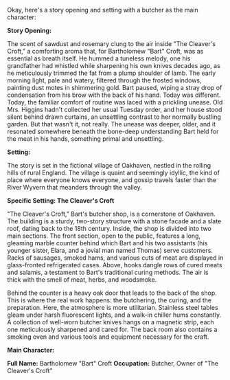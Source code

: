 Okay, here's a story opening and setting with a butcher as the main character:

**Story Opening:**

The scent of sawdust and rosemary clung to the air inside "The Cleaver's Croft," a comforting aroma that, for Bartholomew "Bart" Croft, was as essential as breath itself. He hummed a tuneless melody, one his grandfather had whistled while sharpening his own knives decades ago, as he meticulously trimmed the fat from a plump shoulder of lamb. The early morning light, pale and watery, filtered through the frosted windows, painting dust motes in shimmering gold. Bart paused, wiping a stray drop of condensation from his brow with the back of his hand. Today was different. Today, the familiar comfort of routine was laced with a prickling unease. Old Mrs. Higgins hadn't collected her usual Tuesday order, and her house stood silent behind drawn curtains, an unsettling contrast to her normally bustling garden. But that wasn't it, not really. The unease was deeper, older, and it resonated somewhere beneath the bone-deep understanding Bart held for the meat in his hands, something primal and unsettling.

**Setting:**

The story is set in the fictional village of Oakhaven, nestled in the rolling hills of rural England. The village is quaint and seemingly idyllic, the kind of place where everyone knows everyone, and gossip travels faster than the River Wyvern that meanders through the valley.

**Specific Setting: The Cleaver's Croft**

"The Cleaver's Croft," Bart's butcher shop, is a cornerstone of Oakhaven. The building is a sturdy, two-story structure with a stone facade and a slate roof, dating back to the 18th century. Inside, the shop is divided into two main sections. The front section, open to the public, features a long, gleaming marble counter behind which Bart and his two assistants (his younger sister, Elara, and a jovial man named Thomas) serve customers. Racks of sausages, smoked hams, and various cuts of meat are displayed in glass-fronted refrigerated cases. Above, hooks dangle rows of cured meats and salamis, a testament to Bart's traditional curing methods. The air is thick with the smell of meat, herbs, and woodsmoke.

Behind the counter is a heavy oak door that leads to the back of the shop. This is where the real work happens: the butchering, the curing, and the preparation. Here, the atmosphere is more utilitarian. Stainless steel tables gleam under harsh fluorescent lights, and a walk-in chiller hums constantly. A collection of well-worn butcher knives hangs on a magnetic strip, each one meticulously sharpened and cared for. The back room also contains a smoking oven and various tools and equipment necessary for the craft.

**Main Character:**

**Full Name:** Bartholomew "Bart" Croft
**Occupation:** Butcher, Owner of "The Cleaver's Croft"
